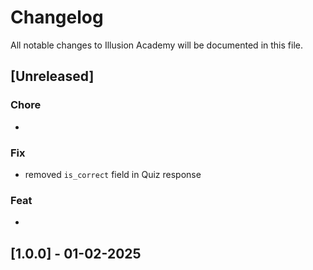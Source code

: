 # Changelog

All notable changes to Illusion Academy will be documented in this file.

## [Unreleased]

### Chore
- 

### Fix
- removed `is_correct` field in Quiz response


### Feat
- 

## [1.0.0] - 01-02-2025

